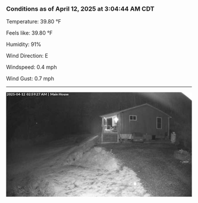 ### Conditions as of April 12, 2025 at 3:04:44 AM CDT 

Temperature: 39.80 &deg;F

Feels like: 39.80 &deg;F

Humidity: 91%

Wind Direction: E

Windspeed: 0.4 mph

Wind Gust: 0.7 mph

---

<img src="./images/latest.jpeg"/>


